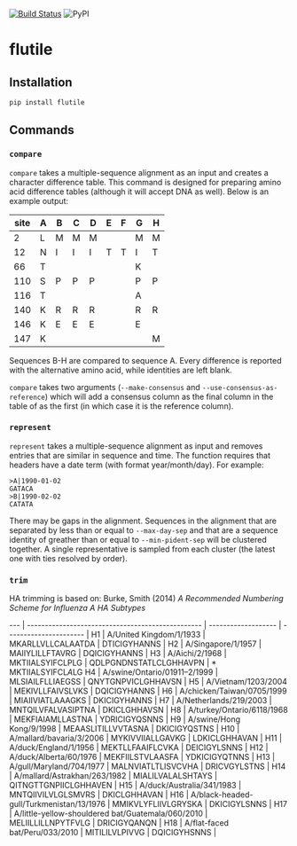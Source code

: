 [![Build Status](https://travis-ci.org/flu-crew/flutile.svg?branch=master)](https://travis-ci.org/flu-crew/flutile)
![PyPI](https://img.shields.io/pypi/v/flutile.svg)

# flutile

## Installation

``` sh
pip install flutile
```

## Commands

### `compare`

`compare` takes a multiple-sequence alignment as an input and creates a
character difference table. This command is designed for preparing amino acid
difference tables (although it will accept DNA as well). Below is an example
output:

| site | A | B | C | D | E | F | G | H |
|------|---|---|---|---|---|---|---|---|
| 2    | L | M | M | M |   |   | M | M |
| 12   | N | I | I | I | T | T | I | T |
| 66   | T |   |   |   |   |   | K |   |
| 110  | S | P | P | P |   |   | P | P |
| 116  | T |   |   |   |   |   | A |   |
| 140  | K | R | R | R |   |   | R | R |
| 146  | K | E | E | E |   |   | E |   |
| 147  | K |   |   |   |   |   |   | M |

Sequences B-H are compared to sequence A. Every difference is reported with the
alternative amino acid, while identities are left blank.

`compare` takes two arguments (`--make-consensus` and
`--use-consensus-as-reference`) which will add a consensus column as the final
column in the table of as the first (in which case it is the reference column).

### `represent`

`represent` takes a multiple-sequence alignment as input and removes entries
that are similar in sequence and time. The function requires that headers have
a date term (with format year/month/day). For example:

```
>A|1990-01-02
GATACA
>B|1990-02-02
CATATA
```

There may be gaps in the alignment. Sequences in the alignment that are
separated by less than or equal to `--max-day-sep` and that are a sequence
identity of greather than or equal to `--min-pident-sep` will be clustered
together. A single representative is sampled from each cluster (the latest one
with ties resolved by order).


### `trim`

HA trimming is based on:
    Burke, Smith (2014) *A Recommended Numbering Scheme for Influenza A HA Subtypes*


--- | ------------------------------------------------- | ------------------- | ---------------------- |
H1  | A/United Kingdom/1/1933                           | MKARLLVLLCALAATDA   | DTICIGYHANNS           |
H2  | A/Singapore/1/1957                                | MAIIYLILLFTAVRG     | DQICIGYHANNS           |
H3  | A/Aichi/2/1968                                    | MKTIIALSYIFCLPLG    | QDLPGNDNSTATLCLGHHAVPN | * MKTIIALSYIFCL*A*LG
H4  | A/swine/Ontario/01911–2/1999                      | MLSIAILFLLIAEGSS    | QNYTGNPVICLGHHAVSN     |
H5  | A/Vietnam/1203/2004                               | MEKIVLLFAIVSLVKS    | DQICIGYHANNS           |
H6  | A/chicken/Taiwan/0705/1999                        | MIAIIVIATLAAAGKS    | DKICIGYHANNS           |
H7  | A/Netherlands/219/2003                            | MNTQILVFALVASIPTNA  | DKICLGHHAVSN           |
H8  | A/turkey/Ontario/6118/1968                        | MEKFIAIAMLLASTNA    | YDRICIGYQSNNS          |
H9  | A/swine/Hong Kong/9/1998                          | MEAASLITILLVVTASNA  | DKICIGYQSTNS           |
H10 | A/mallard/bavaria/3/2006                          | MYKIVVIIALLGAVKG    | LDKICLGHHAVAN          |
H11 | A/duck/England/1/1956                             | MEKTLLFAAIFLCVKA    | DEICIGYLSNNS           |
H12 | A/duck/Alberta/60/1976                            | MEKFIILSTVLAASFA    | YDKICIGYQTNNS          |
H13 | A/gull/Maryland/704/1977                          | MALNVIATLTLISVCVHA  | DRICVGYLSTNS           |
H14 | A/mallard/Astrakhan/263/1982                      | MIALILVALALSHTAYS   | QITNGTTGNPIICLGHHAVEN  |
H15 | A/duck/Australia/341/1983                         | MNTQIIVILVLGLSMVRS  | DKICLGHHAVAN           |
H16 | A/black-headed-gull/Turkmenistan/13/1976          | MMIKVLYFLIIVLGRYSKA | DKICIGYLSNNS           |
H17 | A/little-yellow-shouldered bat/Guatemala/060/2010 | MELIILLILLNPYTFVLG  | DRICIGYQANQN           |
H18 | A/flat-faced bat/Peru/033/2010                    | MITILILVLPIVVG      | DQICIGYHSNNS           |
